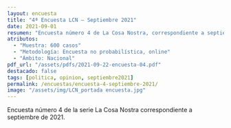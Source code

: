 ```yaml
---
layout: encuesta
title: "4ª Encuesta LCN — Septiembre 2021"
date: 2021-09-01
resumen: "Encuesta número 4 de La Cosa Nostra, correspondiente a septiembre de 2021."
atributos:
  - "Muestra: 600 casos"
  - "Metodología: Encuesta no probabilística, online"
  - "Ámbito: Nacional"
pdf_url: "/assets/pdfs/2021-09-22-encuesta-04.pdf"
destacado: false
tags: [politica, opinion, septiembre2021]
permalink: /encuestas/encuesta-4-septiembre-2021/
image: "/assets/img/LCN_portada encuesta.jpg"
---
```


Encuesta número 4 de la serie La Cosa Nostra correspondiente a septiembre de 2021.
